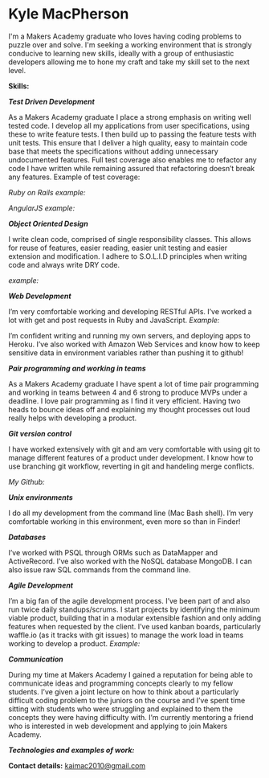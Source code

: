 # Kyle MacPherson

I'm a Makers Academy graduate who loves having coding problems to puzzle over and solve. I'm seeking a working environment that is strongly conducive to learning new skills, ideally with a group of enthusiastic developers allowing me to hone my craft and take my skill set to the next level.

__Skills:__

___Test Driven Development___

As a Makers Academy graduate I place a strong emphasis on writing well tested code. I develop all my applications from user specifications, using these to write feature tests. I then build up to passing the feature tests with unit tests. This ensure that I deliver a high quality, easy to maintain code base that meets the specifications without adding unnecessary undocumented features. Full test coverage also enables me to refactor any code I have written while remaining assured that refactoring doesn’t break any features. Example of test coverage:

_Ruby on Rails example:_

_AngularJS example:_

___Object Oriented Design___

I write clean code, comprised of single responsibility classes. This allows for reuse of features, easier reading, easier unit testing and easier extension and modification. I adhere to S.O.L.I.D principles when writing code and always write DRY code.

_example:_

___Web Development___

I’m very comfortable working and developing RESTful APIs. I’ve worked a lot with get and post requests in Ruby and JavaScript.
_Example:_

I’m confident writing and running my own servers, and deploying apps to Heroku. I’ve also worked with Amazon Web Services and know how to keep sensitive data in environment variables rather than pushing it to github!


___Pair programming and working in teams___

As a Makers Academy graduate I have spent a lot of time pair programming and working in teams between 4 and 6 strong to produce MVPs under a deadline. I love pair programming as I find it very efficient. Having two heads to bounce ideas off and explaining my thought processes out loud really helps with developing a product.

___Git version control___

I have worked extensively with git and am very comfortable with using git to manage different features of a product under development. I know how to use branching git workflow, reverting in git and handeling merge conflicts.

_My Github:_

___Unix environments___

I do all my development from the command line (Mac Bash shell). I’m very comfortable working in this environment, even more so than in Finder!

___Databases___

I’ve worked with PSQL through ORMs such as DataMapper and ActiveRecord. I’ve also worked with the NoSQL database MongoDB. I can also issue raw SQL commands from the command line.


___Agile Development___

I’m a big fan of the agile development process. I’ve been part of and also run twice daily standups/scrums. I start projects by identifying the minimum viable product, building that in a modular extensible fashion and only adding features when requested by the client. I’ve used kanban boards, particularly waffle.io (as it tracks with git issues) to manage the work load in teams working to develop a product.
_Example:_

___Communication___

During my time at Makers Academy I gained a reputation for being able to communicate ideas and programming concepts clearly to my fellow students. I’ve given a joint lecture on how to think about a particularly difficult coding problem to the juniors on the course and I’ve spent time sitting with students who were struggling and explained to them the concepts they were having difficulty with. I’m currently mentoring a friend who is interested in web development and applying to join Makers Academy.

___Technologies and examples of work:___

__Contact details:__ kaimac2010@gmail.com
